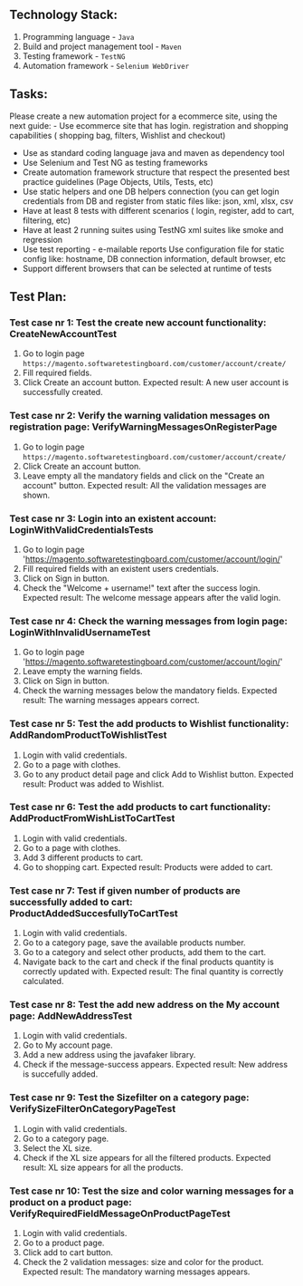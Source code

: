 ## Technology Stack:
1. Programming language - `Java`
2. Build and project management tool - `Maven`
3. Testing framework - `TestNG`
4. Automation framework - `Selenium WebDriver`

## Tasks:
Please create a new automation project for a ecommerce site, using the next guide: - Use ecommerce site that has login. 
registration and shopping capabilities ( shopping bag, filters, Wishlist and checkout)

- Use as standard coding language java and maven as dependency tool
- Use Selenium and Test NG as testing frameworks
- Create automation framework structure that respect the presented best practice guidelines (Page Objects, Utils, Tests,
etc)
- Use static helpers and one DB helpers connection (you can get login credentials from DB and register from static files
like: json, xml, xlsx, csv
- Have at least 8 tests with different scenarios ( login, register, add to cart, filtering, etc)
- Have at least 2 running suites using TestNG xml suites like smoke and regression
- Use test reporting - e-mailable reports Use configuration file for static config like: hostname, DB connection 
information, default browser, etc
- Support different browsers that can be selected at runtime of tests

## Test Plan:
### Test case nr 1: Test the create new account functionality: CreateNewAccountTest
1. Go to login page `https://magento.softwaretestingboard.com/customer/account/create/`
2. Fill required fields.
3. Click Create an account button.
   Expected result: A new user account is successfully created.

### Test case nr 2: Verify the warning validation messages on registration page: VerifyWarningMessagesOnRegisterPage
1. Go to login page `https://magento.softwaretestingboard.com/customer/account/create/`
2. Click Create an account button.
3. Leave empty all the mandatory fields and click on the "Create an account" button. 
   Expected result: All the validation messages are shown.

### Test case nr 3: Login into an existent account: LoginWithValidCredentialsTests
1. Go to login page 'https://magento.softwaretestingboard.com/customer/account/login/'
2. Fill required fields with an existent users credentials.
3. Click on Sign in button.
4. Check the "Welcome + username!" text after the success login.
   Expected result: The welcome message appears after the valid login.

### Test case nr 4: Check the warning messages from login page: LoginWithInvalidUsernameTest
1. Go to login page 'https://magento.softwaretestingboard.com/customer/account/login/'
2. Leave empty the warning fields.
3. Click on Sign in button.
4. Check the warning messages below the mandatory fields.
   Expected result: The warning messages appears correct.

### Test case nr 5: Test the add products to Wishlist functionality: AddRandomProductToWishlistTest
1. Login with valid credentials.
2. Go to a page with clothes.
3. Go to any product detail page and click Add to Wishlist button.
   Expected result: Product was added to Wishlist.

### Test case nr 6: Test the add products to cart functionality: AddProductFromWishListToCartTest
1. Login with valid credentials.
2. Go to a page with clothes.
3. Add 3 different products to cart.
4. Go to shopping cart.
   Expected result: Products were added to cart.

### Test case nr 7: Test if given number of products are successfully added to cart: ProductAddedSuccesfullyToCartTest
1. Login with valid credentials.
2. Go to a category page, save the available products number.
3. Go to a category and select other products, add them to the cart.
4. Navigate back to the cart and check if the final products quantity is correctly updated with.
   Expected result: The final quantity is correctly calculated. 

### Test case nr 8: Test the add new address on the My account page: AddNewAddressTest
1. Login with valid credentials.
2. Go to My account page.
3. Add a new address using the javafaker library. 
4. Check if the message-success appears.
   Expected result: New address is succefully added.

### Test case nr 9: Test the Sizefilter on a category page: VerifySizeFilterOnCategoryPageTest
1. Login with valid credentials.
2. Go to a category page.
3. Select the XL size.
4. Check if the XL size appears for all the filtered products.
   Expected result: XL size appears for all the products.

### Test case nr 10: Test the size and color warning messages for a product on a product page: VerifyRequiredFieldMessageOnProductPageTest
1. Login with valid credentials.
2. Go to a product page.
3. Click add to cart button.
4. Check the 2 validation messages: size and color for the product.
   Expected result: The mandatory warning messages appears.